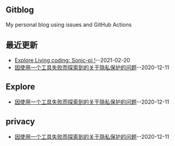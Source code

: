 ## Gitblog
My personal blog using issues and GitHub Actions
## 最近更新
- [Explore Living coding: Sonic-pi !](https://github.com/Jasmine-liang/gitblog/issues/3)--2021-02-20
- [因使用一个工具失败而探索到的关于隐私保护的问题](https://github.com/Jasmine-liang/gitblog/issues/2)--2020-12-11
## Explore
- [因使用一个工具失败而探索到的关于隐私保护的问题](https://github.com/Jasmine-liang/gitblog/issues/2)--2020-12-11
## privacy
- [因使用一个工具失败而探索到的关于隐私保护的问题](https://github.com/Jasmine-liang/gitblog/issues/2)--2020-12-11
